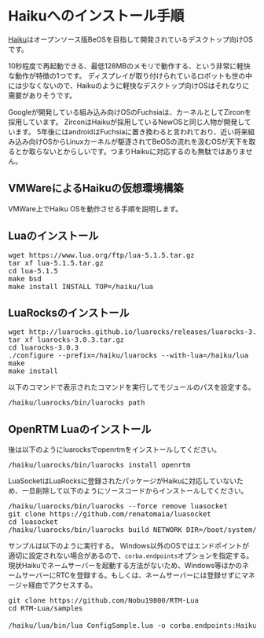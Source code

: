 # Haikuへのインストール手順

[Haiku](https://www.haiku-os.org/)はオープンソース版BeOSを目指して開発されているデスクトップ向けOSです。

10秒程度で再起動できる、最低128MBのメモリで動作する、という非常に軽快な動作が特徴の1つです。
ディスプレイが取り付けられているロボットも世の中には少なくないので、Haikuのように軽快なデスクトップ向けOSはそれなりに需要がありそうです。

Googleが開発している組み込み向けOSのFuchsiaは、カーネルとしてZirconを採用しています。
ZirconはHaikuが採用しているNewOSと同じ人物が開発しています。
5年後にはandroidはFuchsiaに置き換わると言われており、近い将来組み込み向けOSからLinuxカーネルが駆逐されてBeOSの流れを汲むOSが天下を取るとか取らないとからしいです。つまりHaikuに対応するのも無駄ではありません。

## VMWareによるHaikuの仮想環境構築

VMWare上でHaiku OSを動作させる手順を説明します。

## Luaのインストール

<pre>
wget https://www.lua.org/ftp/lua-5.1.5.tar.gz
tar xf lua-5.1.5.tar.gz
cd lua-5.1.5
make bsd
make install INSTALL_TOP=/haiku/lua
</pre>

## LuaRocksのインストール

<pre>
wget http://luarocks.github.io/luarocks/releases/luarocks-3.0.3.tar.gz
tar xf luarocks-3.0.3.tar.gz
cd luarocks-3.0.3
./configure --prefix=/haiku/luarocks --with-lua=/haiku/lua
make 
make install
</pre>

以下のコマンドで表示されたコマンドを実行してモジュールのパスを設定する。

<pre>
/haiku/luarocks/bin/luarocks path
</pre>

## OpenRTM Luaのインストール



後は以下のようにluarocksでopenrtmをインストールしてください。

<pre>
/haiku/luarocks/bin/luarocks install openrtm
</pre>


LuaSocketはLuaRocksに登録されたパッケージがHaikuに対応していないため、一旦削除して以下のようにソースコードからインストールしてください。

<pre>
/haiku/luarocks/bin/luarocks --force remove luasocket
git clone https://github.com/renatomaia/luasocket
cd luasocket
/haiku/luarocks/bin/luarocks build NETWORK_DIR=/boot/system/
</pre>



サンプルは以下のように実行する。
Windows以外のOSではエンドポイントが適切に設定されない場合があるので、`corba.endpoints`オプションを指定する。
現状Haikuでネームサーバーを起動する方法がないため、Windows等ほかのネームサーバーにRTCを登録する。もしくは、ネームサーバーには登録せずにマネージャ経由でアクセスする。

<pre>
git clone https://github.com/Nobu19800/RTM-Lua
cd RTM-Lua/samples

/haiku/lua/bin/lua ConfigSample.lua -o corba.endpoints:HaikuのIPアドレス -o corba.nameservers:Windows等のIPアドレス
</pre>
